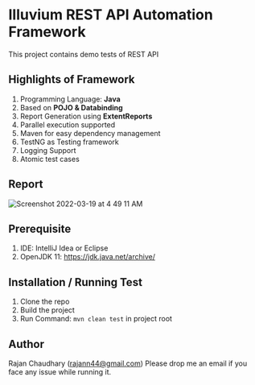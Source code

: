 # Illuvium REST API Automation Framework

This project contains demo tests of REST API

## Highlights of Framework

1. Programming Language: **Java**
2. Based on **POJO & Databinding**
3. Report Generation using **ExtentReports**
4. Parallel execution supported
5. Maven for easy dependency management
6. TestNG as Testing framework
7. Logging Support
8. Atomic test cases

## Report
![Screenshot 2022-03-19 at 4 49 11 AM](https://user-images.githubusercontent.com/60035342/159096589-34fd2b3c-caa0-43a8-8a4a-1c49d8e54c88.png)

## Prerequisite

1. IDE: IntelliJ Idea or Eclipse
3. OpenJDK 11: https://jdk.java.net/archive/

## Installation / Running Test
1. Clone the repo
2. Build the project
3. Run Command: <code>mvn clean test</code> in project root

## Author
Rajan Chaudhary (rajann44@gmail.com)
Please drop me an email if you face any issue while running it.
